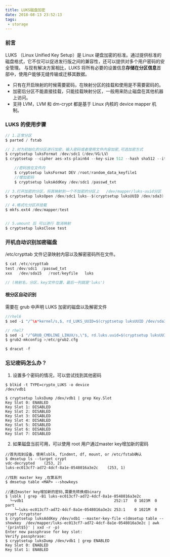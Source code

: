 ```yaml
---
title: LUKS磁盘加密
date: 2018-08-13 23:52:13
tags:
 - storage
---
```

### 前言
LUKS （Linux Unified Key Setup）是 Linux 硬盘加密的标准。通过提供标准的磁盘格式，它不仅可以促进发行版之间的兼容性，还可以提供对多个用户密码的安全管理。 与现有解决方案相比，LUKS 将所有必要的设置信息**存储在分区信息**首部中，使用户能够无缝传输或迁移其数据。

- 只有在开启映射的时候需要密码，在映射分区的挂载和使用是不需要密码的。
- 加密后分区不能直接挂载，只能挂载映射分区，一般用来防止磁盘在其他机器上访问。
- 支持 LVM，LVM 和 dm-crypt 都是基于 Linux 内核的 device mapper 机制。



### LUKS 的使用步骤

```c
// 1.正常分区
$ parted / fstab      

// 2.对为初始化的分区进行加密，输入密码或者使用文件内容加密,可选加密方式
$ cryptsetup luksFormat /dev/sdc1（/dev/VG/LV）  
$ cryptsetup --cipher aes-xts-plain64 --key-size 512 --hash sha512 --iter-time 10000 luksFormat /dev/sda2

    //密码放在文件内
    $ cryptsetup luksFormat DEV /root/random_data_keyfile1
    //增加密码
    $ cryptsetup luksAddKey /dev/sdc1 /passwd_txt

// 3.打开加密的分区，将其映射到一个不加密的分区上   /dev/mapper/luks-uuid分区
$ cryptsetup luksOpen /dev/sdc1 luks--$(cryptsetup luksUUID /dev/sda3)

// 4.格式化分区并挂载
$ mkfs.ext4 /dev/mapper/test


// 5.umount 后 可以进行 取消映射
$ cryptsetup luksClose test

```

### 开机自动识别加密磁盘

/etc/crypttab  文件记录映射内容以及解密密码所在文件。

```c
$ cat /etc/crypttab 
test /dev/sdc1  /passwd_txt
xxx   /dev/sda15   /root/keyfile   luks

// (映射名，分区，key文件位置，最后一列就是'luks')
```

#### 根分区自动识别
需要在 grub 中声明 LUKS 加密的磁盘以及解密文件

```c
//rhel6
$ sed -i "/^\s*kernel/s,$, rd_LUKS_UUID=$(cryptsetup luksUUID /dev/sda3)," /boot/grub/grub.conf   

// rhel7
$ sed -i "/^GRUB_CMDLINE_LINUX/s,\"$, rd.luks.uuid=$(cryptsetup luksUUID /dev/sda3)\"," /etc/default/grub  
$ grub2-mkconfig >/etc/grub2.cfg 

$ dracut -f

```

### 忘记密码怎么办？

 1. 设置多个密码的情况，可以尝试找到其他密码
 ```
 $ blkid -t TYPE=crypto_LUKS -o device
 /dev/vdb1
 
 $ cryptsetup luksDump /dev/vdb1 | grep Key.Slot
 Key Slot 0: ENABLED
 Key Slot 1: DISABLED
 Key Slot 2: DISABLED
 Key Slot 3: DISABLED
 Key Slot 4: DISABLED
 Key Slot 5: DISABLED
 Key Slot 6: DISABLED
 Key Slot 7: DISABLED
 
 ```
 2. 如果磁盘当前可用，可以使用 root 用户通过master key增加新的密码
 ```
 //首先找到设备，使用lsblk, findmnt, df, mount, or /etc/fstab确认
 $ dmsetup ls --target crypt
 vdc-decrypted    (253, 2)
 luks-ec013cf7-ad72-4dcf-8a1e-0548016a3e2c    (253, 1)
 
 //找到 master key ,在第五列
 $ dmsetup table <MAP> --showkeys
 
 //通过master key增加新的密码,需要先转换成binary
 $ lsblk | grep -B1 luks-ec013cf7-ad72-4dcf-8a1e-0548016a3e2c
   └─vdb1                                        252:17   0 1023M  0 part
     └─luks-ec013cf7-ad72-4dcf-8a1e-0548016a3e2c 253:1    0 1021M  0 crypt /cryptstor
 $ cryptsetup luksAddKey /dev/vdb1 --master-key-file <(dmsetup table --showkey  /dev/mapper/luks-ec013cf7-ad72-4dcf-8a1e-0548016a3e2c | awk '{print$5}' | xxd -r -p)
 Enter new passphrase for key slot:
 Verify passphrase:
 $ cryptsetup luksDump /dev/vdb1 | grep ENABLED
 Key Slot 0: ENABLED
 Key Slot 1: ENABLED
 ```
